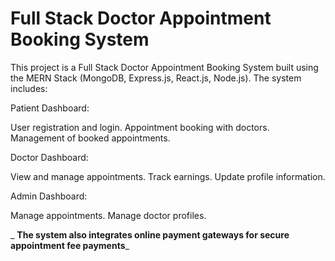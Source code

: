 # Full Stack Doctor Appointment Booking System
This project is a Full Stack Doctor Appointment Booking System built using the MERN Stack (MongoDB, Express.js, React.js, Node.js). The system includes:

Patient Dashboard:

User registration and login.
Appointment booking with doctors.
Management of booked appointments.


Doctor Dashboard:

View and manage appointments.
Track earnings.
Update profile information.


Admin Dashboard:

Manage appointments.
Manage doctor profiles.

_
**The system also integrates online payment gateways for secure appointment fee payments**_

